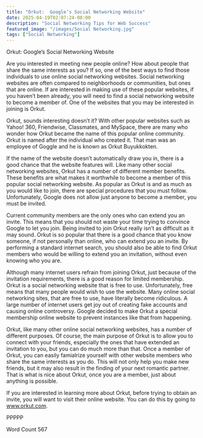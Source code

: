 ```yaml
---
title: "Orkut:  Google’s Social Networking Website"
date: 2025-04-19T02:07:24-08:00
description: "Social Networking Tips for Web Success"
featured_image: "/images/Social Networking.jpg"
tags: ["Social Networking"]
---
```


Orkut:  Google’s Social Networking Website

Are you interested in meeting new people online?  How about people that share the same interests as you? If so, one of the best ways to find those individuals to use online social networking websites.  Social networking websites are often compared to neighborhoods or communities, but ones that are online. If are interested in making use of these popular websites, if you haven’t been already, you will need to find a social networking website to become a member of.  One of the websites that you may be interested in joining is Orkut.

Orkut, sounds interesting doesn’t it?  With other popular websites such as Yahoo! 360, Friendwise, Classmates, and MySpace, there are many who wonder how Orkut became the name of this popular online community.  Orkut is named after the individual who created it.  That man was an employee of Goggle and he is known as Orkut Buyukkokten.
  
If the name of the website doesn’t automatically draw you in, there is a good chance that the website features will. Like many other social networking websites, Orkut has a number of different member benefits. These benefits are what makes it worthwhile to become a member of this popular social networking website. As popular as Orkut is and as much as you would like to join, there are special procedures that you must follow.  Unfortunately, Google does not allow just anyone to become a member, you must be invited.

Current community members are the only ones who can extend you an invite.  This means that you should not waste your time trying to convince Google to let you join.  Being invited to join Orkut really isn’t as difficult as it may sound.  Orkut is so popular that there is a good chance that you know someone, if not personally than online, who can extend you an invite.  By performing a standard internet search, you should also be able to find Orkut members who would be willing to extend you an invitation, without even knowing who you are.

Although many internet users refrain from joining Orkut, just because of the invitation requirements, there is a good reason for limited membership.  Orkut is a social networking website that is free to use.  Unfortunately, free means that many people would wish to use the website. Many online social networking sites, that are free to use, have literally become ridiculous.  A large number of internet users get joy out of creating fake accounts and causing online controversy.  Google decided to make Orkut a special membership online website to prevent instances like that from happening.  

Orkut, like many other online social networking websites, has a number of different purposes.  Of course, the main purpose of Orkut is to allow you to connect with your friends, especially the ones that have extended an invitation to you, but you can do much more than that.  Once a member of Orkut, you can easily famialrize yourself with other website members who share the same interests as you do.  This will not only help you make new friends, but it may also result in the finding of your next romantic partner.  That is what is nice about Orkut, once you are a member, just about anything is possible.  


If you are interested in learning more about Orkut, before trying to obtain an invite, you will want to visit their online website.  You can do this by going to www.orkut.com.

PPPPP

Word Count 567

